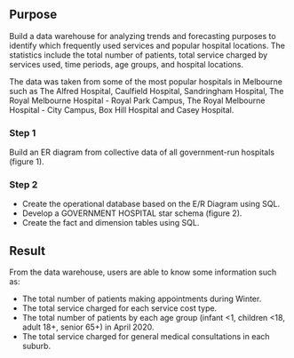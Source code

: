 ## Purpose
Build a data warehouse for analyzing trends and forecasting purposes to identify which frequently used services and popular hospital locations. The statistics include the total number of patients, total service charged by services used, time periods, age groups, and hospital locations.

The data was taken from some of the most popular hospitals in Melbourne such as The Alfred Hospital, Caulfield Hospital, Sandringham Hospital, The Royal Melbourne Hospital - Royal Park Campus, The Royal Melbourne Hospital - City Campus, Box Hill Hospital and Casey Hospital.

### Step 1
Build an ER diagram from collective data of all government-run hospitals (figure 1).

### Step 2
- Create the operational database based on the E/R Diagram using SQL.
- Develop a GOVERNMENT HOSPITAL star schema (figure 2).
- Create the fact and dimension tables using SQL.

## Result
From the data warehouse, users are able to know some information such as:
- The total number of patients making appointments during Winter.
- The total service charged for each service cost type.
- The total number of patients by each age group (infant <1, children <18, adult 18+, senior 65+) in April 2020.
- The total service charged for general medical consultations in each suburb.





